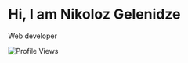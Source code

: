 <h1>Hi, I am Nikoloz Gelenidze</h1>
<p>Web developer</p>

![Profile Views](https://komarev.com/ghpvc/?username=NikolozGel&color=blue)
